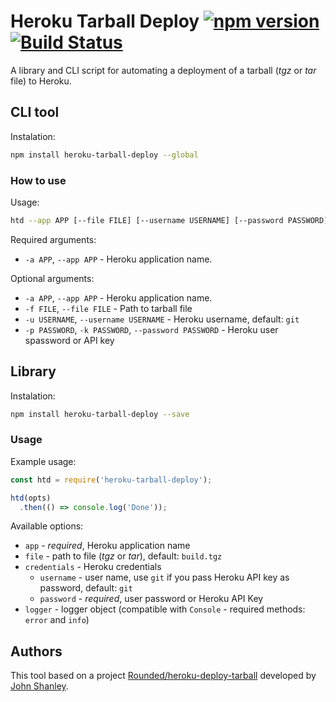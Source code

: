 # Heroku Tarball Deploy [![npm version](https://badge.fury.io/js/heroku-tarball-deploy.svg)](http://badge.fury.io/js/heroku-tarball-deploy) [![Build Status](https://travis-ci.org/wojtekk/heroku-tarball-deploy.svg?branch=master)](https://travis-ci.org/wojtekk/heroku-tarball-deploy)

A library and CLI script for automating a deployment of a tarball (_tgz_ or _tar_ file) to Heroku.

## CLI tool

Instalation:

```bash
npm install heroku-tarball-deploy --global
```

### How to use

Usage:

```bash
htd --app APP [--file FILE] [--username USERNAME] [--password PASSWORD]
```

Required arguments:

* `-a APP`, `--app APP` - Heroku application name.

Optional arguments:

* `-a APP`, `--app APP` - Heroku application name.
* `-f FILE`, `--file FILE` - Path to tarball file
* `-u USERNAME`, `--username USERNAME` - Heroku username, default: `git`
* `-p PASSWORD`, `-k PASSWORD`, `--password PASSWORD` - Heroku user spassword or API key

## Library

Instalation:

```bash
npm install heroku-tarball-deploy --save
```

### Usage

Example usage:

```javascript
const htd = require('heroku-tarball-deploy');

htd(opts)
  .then(() => console.log('Done'));
```

Available options:

* `app` - _required_, Heroku application name
* `file` - path to file (_tgz_ or _tar_), default: `build.tgz`
* `credentials` - Heroku credentials
  * `username` - user name, use `git` if you pass Heroku API key as password, default: `git`
  * `password` - _required_, user password or Heroku API Key
* `logger` - logger object (compatible with `Console` - required methods: `error` and `info`)

## Authors

This tool based on a project [Rounded/heroku-deploy-tarball](https://github.com/Rounded/heroku-deploy-tarball) developed by [John Shanley](https://github.com/jshanley).
